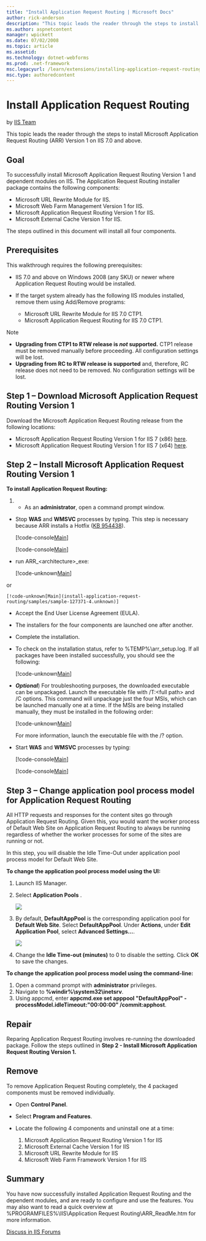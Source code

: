 ```yaml
---
title: "Install Application Request Routing | Microsoft Docs"
author: rick-anderson
description: "This topic leads the reader through the steps to install Microsoft Application Request Routing (ARR) Version 1 on IIS 7.0 and above. Goal To successfully ins..."
ms.author: aspnetcontent
manager: wpickett
ms.date: 07/02/2008
ms.topic: article
ms.assetid: 
ms.technology: dotnet-webforms
ms.prod: .net-framework
msc.legacyurl: /learn/extensions/installing-application-request-routing-arr/install-application-request-routing
msc.type: authoredcontent
---
```

Install Application Request Routing
====================
by [IIS Team](https://twitter.com/inetsrv)

This topic leads the reader through the steps to install Microsoft Application Request Routing (ARR) Version 1 on IIS 7.0 and above.

## Goal

To successfully install Microsoft Application Request Routing Version 1 and dependent modules on IIS. The Application Request Routing installer package contains the following components:

- Microsoft URL Rewrite Module for IIS.
- Microsoft Web Farm Management Version 1 for IIS.
- Microsoft Application Request Routing Version 1 for IIS.
- Microsoft External Cache Version 1 for IIS.

The steps outlined in this document will install all four components.

## Prerequisites

This walkthrough requires the following prerequisites:

- IIS 7.0 and above on Windows 2008 (any SKU) or newer where Application Request Routing would be installed.
- If the target system already has the following IIS modules installed, remove them using Add/Remove programs:

    - Microsoft URL Rewrite Module for IIS 7.0 CTP1.
    - Microsoft Application Request Routing for IIS 7.0 CTP1.

> [!NOTE]
>  

- **Upgrading from CTP1 to RTW release is *not* supported.** CTP1 release must be removed manually before proceeding. All configuration settings will be lost.
- **Upgrading from RC to RTW release is supported** and, therefore, RC release does not need to be removed. No configuration settings will be lost.

## Step 1 – Download Microsoft Application Request Routing Version 1

Download the Microsoft Application Request Routing release from the following locations:

- Microsoft Application Request Routing Version 1 for IIS 7 (x86) [here](https://iis.net/downloads/default.aspx?tabid=34&amp;g=6&amp;i=1709).
- Microsoft Application Request Routing Version 1 for IIS 7 (x64) [here](https://iis.net/downloads/default.aspx?tabid=34&amp;g=6&amp;i=1712).

## Step 2 – Install Microsoft Application Request Routing Version 1

**To install Application Request Routing:** 

1. - As an **administrator**, open a command prompt window.
- Stop **WAS** and **WMSVC** processes by typing. This step is necessary because ARR installs a Hotfix ([KB 954438](https://support.microsoft.com/kb/954438)).  

    [!code-console[Main](install-application-request-routing/samples/sample1.cmd)]

    [!code-console[Main](install-application-request-routing/samples/sample2.cmd)]
- run ARR\_&lt;architecture&gt;\_exe:  

    [!code-unknown[Main](install-application-request-routing/samples/sample-127371-3.unknown)]

 or

    [!code-unknown[Main](install-application-request-routing/samples/sample-127371-4.unknown)]
- Accept the End User License Agreement (EULA).
- The installers for the four components are launched one after another.
- Complete the installation.
- To check on the installation status, refer to %TEMP%\arr\_setup.log. If all packages have been installed successfully, you should see the following:  

    [!code-unknown[Main](install-application-request-routing/samples/sample-127371-5.unknown)]
- ***Optional***) For troubleshooting purposes, the downloaded executable can be unpackaged. Launch the executable file with /T:&lt;full path&gt; and /C options. This command will unpackage just the four MSIs, which can be launched manually one at a time. If the MSIs are being installed manually, they must be installed in the following order:  

    [!code-unknown[Main](install-application-request-routing/samples/sample-127371-6.unknown)]

    For more information, launch the executable file with the /? option.
- Start **WAS** and **WMSVC** processes by typing:  

    [!code-console[Main](install-application-request-routing/samples/sample7.cmd)]

    [!code-console[Main](install-application-request-routing/samples/sample8.cmd)]

## Step 3 – Change application pool process model for Application Request Routing

All HTTP requests and responses for the content sites go through Application Request Routing. Given this, you would want the worker process of Default Web Site on Application Request Routing to always be running regardless of whether the worker processes for some of the sites are running or not.

In this step, you will disable the Idle Time-Out under application pool process model for Default Web Site.

**To change the application pool process model using the UI:** 

1. Launch IIS Manager.  
 2. Select     **Application Pools** .

    [![](install-application-request-routing/_static/image2.jpg)](install-application-request-routing/_static/image1.jpg)
2. By default, **DefaultAppPool** is the corresponding application pool for **Default Web Site**. Select **DefaultAppPool**. Under **Actions**, under **Edit Application Pool**, select **Advanced Settings…**.

    [![](install-application-request-routing/_static/image4.jpg)](install-application-request-routing/_static/image3.jpg)
3. Change the **Idle Time-out (minutes)** to 0 to disable the setting. Click **OK** to save the changes.

**To change the application pool process model using the command-line:** 

1. Open a command prompt with **administrator** privileges.
2. Navigate to **%windir%\system32\inetsrv**.
3. Using appcmd, enter **appcmd.exe set apppool "DefaultAppPool" -processModel.idleTimeout:"00:00:00" /commit:apphost**.

## Repair

Reparing Application Request Routing involves re-running the downloaded package. Follow the steps outlined in **Step 2 - Install Microsoft Application Request Routing Version 1.**

## Remove

To remove Application Request Routing completely, the 4 packaged components must be removed individually.

- Open **Control Panel**.
- Select **Program and Features**.
- Locate the following 4 components and uninstall one at a time:  

    1. Microsoft Application Request Routing Version 1 for IIS
    2. Microsoft External Cache Version 1 for IIS
    3. Microsoft URL Rewrite Module for IIS
    4. Microsoft Web Farm Framework Version 1 for IIS

## Summary

You have now successfully installed Application Request Routing and the dependent modules, and are ready to configure and use the features. You may also want to read a quick overview at %PROGRAMFILES%\IIS\Application Request Routing\ARR\_ReadMe.htm for more information.

[Discuss in IIS Forums](https://forums.iis.net/1154.aspx)